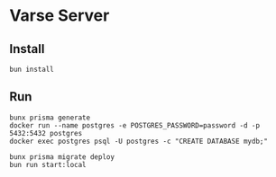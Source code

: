 # Varse Server

## Install

```
bun install
```

## Run

```
bunx prisma generate
docker run --name postgres -e POSTGRES_PASSWORD=password -d -p 5432:5432 postgres
docker exec postgres psql -U postgres -c "CREATE DATABASE mydb;"

bunx prisma migrate deploy
bun run start:local
```
